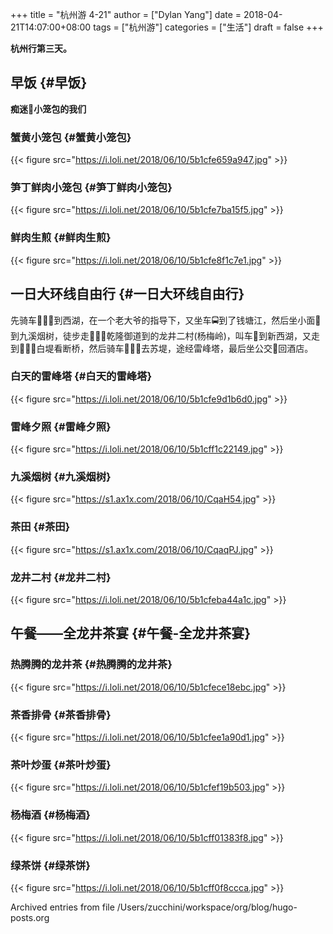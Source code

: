 +++
title = "杭州游 4-21"
author = ["Dylan Yang"]
date = 2018-04-21T14:07:00+08:00
tags = ["杭州游"]
categories = ["生活"]
draft = false
+++

**杭州行第三天。**


## 早饭 {#早饭}

**痴迷💓小笼包的我们**


### 蟹黄小笼包 {#蟹黄小笼包}

{{< figure src="https://i.loli.net/2018/06/10/5b1cfe659a947.jpg" >}}


### 笋丁鲜肉小笼包 {#笋丁鲜肉小笼包}

{{< figure src="https://i.loli.net/2018/06/10/5b1cfe7ba15f5.jpg" >}}


### 鲜肉生煎 {#鲜肉生煎}

{{< figure src="https://i.loli.net/2018/06/10/5b1cfe8f1c7e1.jpg" >}}


## 一日大环线自由行 {#一日大环线自由行}

先骑车🚴🏻‍♂️到西湖，在一个老大爷的指导下，又坐车🚍到了钱塘江，然后坐小面🚐到九溪烟树，徒步走🚶🏻‍♂️乾隆御道到的龙井二村(杨梅岭)，叫车🚗到新西湖，又走到🚶🏻‍♀️白堤看断桥，然后骑车🚴🏻‍♀️去苏堤，途经雷峰塔，最后坐公交🚎回酒店。


### 白天的雷峰塔 {#白天的雷峰塔}

{{< figure src="https://i.loli.net/2018/06/10/5b1cfe9d1b6d0.jpg" >}}


### 雷峰夕照 {#雷峰夕照}

{{< figure src="https://i.loli.net/2018/06/10/5b1cff1c22149.jpg" >}}


### 九溪烟树 {#九溪烟树}

{{< figure src="https://s1.ax1x.com/2018/06/10/CqaH54.jpg" >}}


### 茶田 {#茶田}

{{< figure src="https://s1.ax1x.com/2018/06/10/CqaqPJ.jpg" >}}


### 龙井二村 {#龙井二村}

{{< figure src="https://i.loli.net/2018/06/10/5b1cfeba44a1c.jpg" >}}


## 午餐——全龙井茶宴 {#午餐-全龙井茶宴}


### 热腾腾的龙井茶 {#热腾腾的龙井茶}

{{< figure src="https://i.loli.net/2018/06/10/5b1cfece18ebc.jpg" >}}


### 茶香排骨 {#茶香排骨}

{{< figure src="https://i.loli.net/2018/06/10/5b1cfee1a90d1.jpg" >}}


### 茶叶炒蛋 {#茶叶炒蛋}

{{< figure src="https://i.loli.net/2018/06/10/5b1cfef19b503.jpg" >}}


### 杨梅酒 {#杨梅酒}

{{< figure src="https://i.loli.net/2018/06/10/5b1cff01383f8.jpg" >}}


### 绿茶饼 {#绿茶饼}

{{< figure src="https://i.loli.net/2018/06/10/5b1cff0f8ccca.jpg" >}}

Archived entries from file /Users/zucchini/workspace/org/blog/hugo-posts.org
